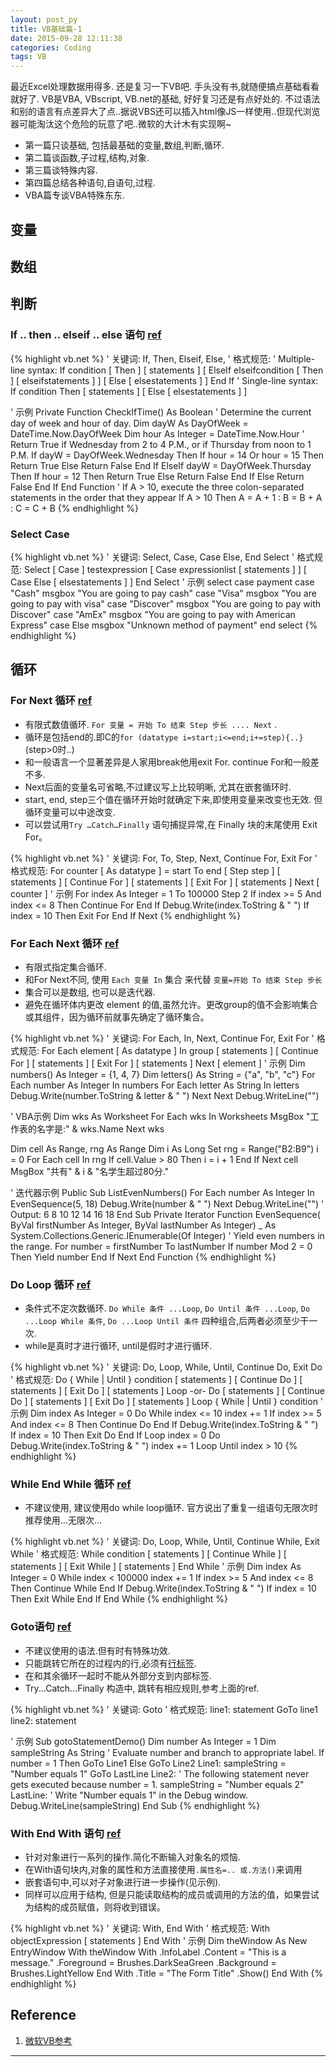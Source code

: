 ```yaml
---
layout: post_py
title: VB基础篇-1
date: 2015-09-28 12:11:38
categories: Coding
tags: VB
---
```


最近Excel处理数据用得多. 还是复习一下VB吧. 手头没有书,就随便搞点基础看看就好了. VB是VBA, VBscript, VB.net的基础, 好好复习还是有点好处的. 不过语法和别的语言有点差异大了点..据说VBS还可以插入html像JS一样使用..但现代浏览器可能淘汰这个危险的玩意了吧..微软的大计木有实现啊~

- 第一篇只谈基础, 包括最基础的变量,数组,判断,循环.
- 第二篇谈函数,子过程,结构,对象.
- 第三篇谈特殊内容.
- 第四篇总结各种语句,自语句,过程.
- VBA篇专谈VBA特殊东东.

## 变量

## 数组

## 判断

### If .. then .. elseif .. else 语句 [ref](https://msdn.microsoft.com/zh-cn/library/752y8abs.aspx) 

{% highlight vb.net %}
' 关键词: If, Then, Elseif, Else,
' 格式规范:
' Multiple-line syntax:
If condition [ Then ]
    [ statements ]
[ ElseIf elseifcondition [ Then ]
    [ elseifstatements ] ]
[ Else
    [ elsestatements ] ]
End If
' Single-line syntax:
If condition Then [ statements ] [ Else [ elsestatements ] ]

' 示例
Private Function CheckIfTime() As Boolean
    ' Determine the current day of week and hour of day.
    Dim dayW As DayOfWeek = DateTime.Now.DayOfWeek
    Dim hour As Integer = DateTime.Now.Hour
    ' Return True if Wednesday from 2 to 4 P.M., or if Thursday from noon to 1 P.M.
    If dayW = DayOfWeek.Wednesday Then
        If hour = 14 Or hour = 15 Then
            Return True
        Else
            Return False
        End If
    ElseIf dayW = DayOfWeek.Thursday Then
        If hour = 12 Then
            Return True
        Else
            Return False
        End If
    Else
        Return False
    End If
End Function
' If A > 10, execute the three colon-separated statements in the order that they appear
If A > 10 Then A = A + 1 : B = B + A : C = C + B
{% endhighlight %}

### Select Case

{% highlight vb.net %}
' 关键词: Select, Case, Case Else, End Select
' 格式规范:
Select [ Case ] testexpression
    [ Case expressionlist
        [ statements ] ]
    [ Case Else
        [ elsestatements ] ]
End Select
' 示例
select case payment
 case "Cash"
   msgbox "You are going to pay cash"
 case "Visa"
   msgbox "You are going to pay with visa"
 case "Discover"
   msgbox "You are going to pay with Discover"
 case "AmEx"
   msgbox "You are going to pay with American Express"
 case Else
   msgbox "Unknown method of payment"
end select
{% endhighlight %}

## 循环

### For Next 循环 [ref](https://msdn.microsoft.com/zh-cn/library/5z06z1kb.aspx)

- 有限式数值循环. `For 变量 = 开始 To 结束 Step 步长 .... Next` .  
- 循环是包括end的.即C的`for (datatype i=start;i<=end;i+=step){..}` (step>0时..)
- 和一般语言一个显著差异是人家用break他用exit For. continue For和一般差不多.   
- Next后面的变量名可省略,不过建议写上比较明晰, 尤其在嵌套循环时.
- start, end, step三个值在循环开始时就确定下来,即使用变量来改变也无效. 但循环变量可以中途改变.
- 可以尝试用`Try …Catch…Finally` 语句捕捉异常,在 Finally 块的末尾使用 Exit For。

{% highlight vb.net %}
' 关键词: For, To, Step, Next, Continue For, Exit For
' 格式规范:
For counter [ As datatype ] = start To end [ Step step ]
    [ statements ]
    [ Continue For ]
    [ statements ]
    [ Exit For ]
    [ statements ]
Next [ counter ]
' 示例
For index As Integer = 1 To 100000 Step 2
    If index >= 5 And index <= 8 Then
        Continue For
    End If
    Debug.Write(index.ToString & " ")
    If index = 10 Then
        Exit For
    End If
Next
{% endhighlight %}

### For Each Next 循环 [ref](https://msdn.microsoft.com/zh-cn/library/5ebk1751.aspx)

- 有限式指定集合循环. 
- 和For Next不同, 使用 `Each 变量 In` 集合 来代替 `变量=开始 To 结束 Step 步长`
- 集合可以是数组, 也可以是迭代器.
- 避免在循环体内更改 element 的值,虽然允许。更改group的值不会影响集合或其组件，因为循环前就事先确定了循环集合。

{% highlight vb.net %}
' 关键词: For Each, In, Next, Continue For, Exit For
' 格式规范:
For Each element [ As datatype ] In group
    [ statements ]
    [ Continue For ]
    [ statements ]
    [ Exit For ]
    [ statements ]
Next [ element ]
' 示例
Dim numbers() As Integer = {1, 4, 7}
Dim letters() As String = {"a", "b", "c"}
For Each number As Integer In numbers
    For Each letter As String In letters
        Debug.Write(number.ToString & letter & " ")
    Next
Next
Debug.WriteLine("")

' VBA示例
Dim wks As Worksheet
For Each wks In Worksheets
    MsgBox "工作表的名字是:" & wks.Name
Next wks

Dim cell As Range, rng As Range
Dim i As Long 
Set rng = Range("B2:B9")
i = 0
For Each cell In rng
    If cell.Value > 80 Then
        i = i + 1
    End If
Next cell
MsgBox "共有" & i & "名学生超过80分."

' 迭代器示例
Public Sub ListEvenNumbers()
    For Each number As Integer In EvenSequence(5, 18)
        Debug.Write(number & " ")
    Next
    Debug.WriteLine("")
    ' Output: 6 8 10 12 14 16 18
End Sub
Private Iterator Function EvenSequence(
ByVal firstNumber As Integer, ByVal lastNumber As Integer) _
As System.Collections.Generic.IEnumerable(Of Integer)
    ' Yield even numbers in the range.
    For number = firstNumber To lastNumber
        If number Mod 2 = 0 Then
            Yield number
        End If
    Next
End Function
{% endhighlight %}


### Do Loop 循环 [ref](https://msdn.microsoft.com/zh-cn/library/eked04a7.aspx)

- 条件式不定次数循环. `Do While 条件 ...Loop`, `Do Until 条件 ...Loop`, `Do ...Loop While 条件`, `Do ...Loop Until 条件` 四种组合,后两者必须至少干一次.
- while是真时才进行循环, until是假时才进行循环.

{% highlight vb.net %}
' 关键词: Do, Loop, While, Until, Continue Do, Exit Do
' 格式规范:
Do { While | Until } condition
    [ statements ]
    [ Continue Do ]
    [ statements ]
    [ Exit Do ]
    [ statements ]
Loop
-or-
Do
    [ statements ]
    [ Continue Do ]
    [ statements ]
    [ Exit Do ]
    [ statements ]
Loop { While | Until } condition
' 示例
Dim index As Integer = 0
Do While index <= 10
    index += 1
    If index >= 5 And index <= 8 Then
        Continue Do
    End If
    Debug.Write(index.ToString & " ")
    If index = 10 Then
        Exit Do
    End If
Loop
index = 0
Do
    Debug.Write(index.ToString & " ")
    index += 1
Loop Until index > 10
{% endhighlight %}

### While End While 循环 [ref](https://msdn.microsoft.com/zh-cn/library/zh1f56zs.aspx)

- 不建议使用, 建议使用do while loop循环. 官方说出了重复一组语句无限次时推荐使用...无限次...

{% highlight vb.net %}
' 关键词: Do, Loop, While, Until, Continue While, Exit While
' 格式规范:
While condition
    [ statements ]
    [ Continue While ]
    [ statements ]
    [ Exit While ]
    [ statements ]
End While
' 示例
Dim index As Integer = 0
While index < 100000
    index += 1
    If index >= 5 And index <= 8 Then
        Continue While
    End If
    Debug.Write(index.ToString & " ")
    If index = 10 Then
        Exit While
    End If
End While
{% endhighlight %}

### Goto语句 [ref](https://msdn.microsoft.com/zh-cn/library/69whc95c.aspx)
- 不建议使用的语法.但有时有特殊功效.
- 只能跳转它所在的过程内的行,必须有[行标签](https://msdn.microsoft.com/zh-cn/library/xh9dwts7.aspx).
- 在和其余循环一起时不能从外部分支到内部标签.
- Try...Catch...Finally 构造中, 跳转有相应规则,参考上面的ref.

{% highlight vb.net %}
' 关键词: Goto
' 格式规范:
line1:
	statement
GoTo line1
line2:
	statement

' 示例
	Sub gotoStatementDemo()
        Dim number As Integer = 1
        Dim sampleString As String
        ' Evaluate number and branch to appropriate label.
        If number = 1 Then GoTo Line1 Else GoTo Line2
Line1:
        sampleString = "Number equals 1"
        GoTo LastLine
Line2:
        ' The following statement never gets executed because number = 1.
        sampleString = "Number equals 2"
LastLine:
        ' Write "Number equals 1" in the Debug window.
        Debug.WriteLine(sampleString)
    End Sub
{% endhighlight %}

### With End With 语句 [ref](https://msdn.microsoft.com/zh-cn/library/wc500chb.aspx)
- 针对对象进行一系列的操作.简化不断输入对象名的烦恼.
- 在With语句块内,对象的属性和方法直接使用`.属性名=.. 或.方法()`来调用
- 嵌套语句中,可以对子对象进行进一步操作(见示例).
- 同样可以应用于结构, 但是只能读取结构的成员或调用的方法的值，如果尝试为结构的成员赋值，则将收到错误。

{% highlight vb.net %}
' 关键词: With, End With
' 格式规范:
With objectExpression
    [ statements ]
End With
' 示例
Dim theWindow As New EntryWindow
With theWindow
    With .InfoLabel
        .Content = "This is a message."
        .Foreground = Brushes.DarkSeaGreen
        .Background = Brushes.LightYellow
    End With
    .Title = "The Form Title"
    .Show()
End With
{% endhighlight %}


## Reference

1. [微软VB参考](https://msdn.microsoft.com/zh-cn/library/25kad608.aspx)

------
